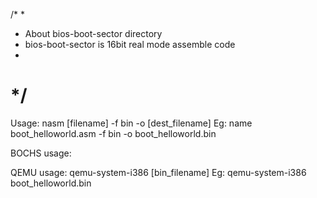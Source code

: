 /*
 *
 * About bios-boot-sector directory
 *  bios-boot-sector is 16bit real mode assemble code 
 *
 */
===========================

Usage:
    nasm [filename] -f bin -o [dest_filename]
    Eg: name boot_helloworld.asm -f bin -o boot_helloworld.bin


BOCHS usage:


QEMU usage:
    qemu-system-i386 [bin_filename]
    Eg: qemu-system-i386 boot_helloworld.bin



